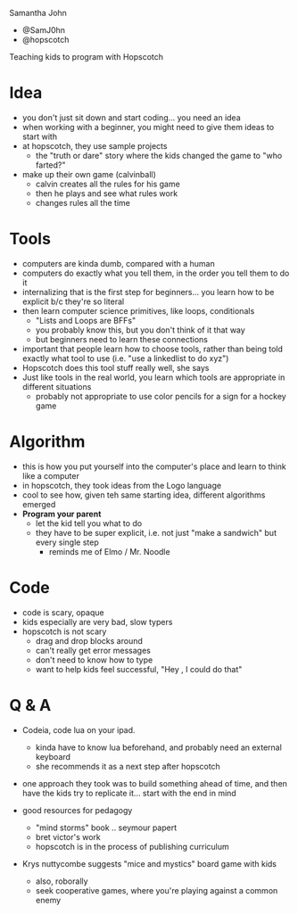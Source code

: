 Samantha John

- @SamJ0hn
- @hopscotch

Teaching kids to program with Hopscotch

# Idea

 - you don't just sit down and start coding... you need an idea
 - when working with a beginner, you might need to give them ideas to start with
 - at hopscotch, they use sample projects
   - the "truth or dare" story where the kids changed the game to "who farted?"
 - make up their own game (calvinball)
   - calvin creates all the rules for his game
   - then he plays and see what rules work
   - changes rules all the time

# Tools

 - computers are kinda dumb, compared with a human
 - computers do exactly what you tell them, in the order you tell them to do it
 - internalizing that is the first step for beginners... you learn how to be explicit b/c they're so literal
 - then learn computer science primitives, like loops, conditionals
   - "Lists and Loops are BFFs"
   - you probably know this, but you don't think of it that way
   - but beginners need to learn these connections
 - important that people learn how to choose tools, rather than being told exactly what tool to use (i.e. "use a linkedlist to do xyz")
 - Hopscotch does this tool stuff really well, she says
 - Just like tools in the real world, you learn which tools are appropriate in different situations
   - probably not appropriate to use color pencils for a sign for a hockey game

# Algorithm

 - this is how you put yourself into the computer's place and learn to think like a computer
 - in hopscotch, they took ideas from the Logo language
 - cool to see how, given teh same starting idea, different algorithms emerged
 - **Program your parent**
   - let the kid tell you what to do
   - they have to be super explicit, i.e. not just "make a sandwich" but every single step
     - reminds me of Elmo / Mr. Noodle

# Code

 - code is scary, opaque
 - kids especially are very bad, slow typers
 - hopscotch is not scary
   - drag and drop blocks around
   - can't really get error messages
   - don't need to know how to type
   - want to help kids feel successful, "Hey , I could do that"

# Q & A

- Codeia, code lua on your ipad.
  - kinda have to know lua beforehand, and probably need an external keyboard
  - she recommends it as a next step after hopscotch

- one approach they took was to build something ahead of time, and then have the kids try to replicate it... start with the end in mind

- good resources for pedagogy
  - "mind storms" book .. seymour papert
  - bret victor's work
  - hopscotch is in the process of publishing curriculum

- Krys nuttycombe suggests "mice and mystics" board game with kids
  - also, roborally
  - seek cooperative games, where you're playing against a common enemy